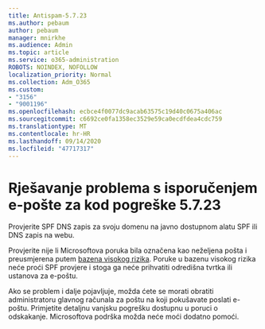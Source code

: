 ```yaml
---
title: Antispam-5.7.23
ms.author: pebaum
author: pebaum
manager: mnirkhe
ms.audience: Admin
ms.topic: article
ms.service: o365-administration
ROBOTS: NOINDEX, NOFOLLOW
localization_priority: Normal
ms.collection: Adm_O365
ms.custom:
- "3156"
- "9001196"
ms.openlocfilehash: ecbce4f0077dc9acab63575c19d40c0675a406ac
ms.sourcegitcommit: c6692ce0fa1358ec3529e59ca0ecdfdea4cdc759
ms.translationtype: MT
ms.contentlocale: hr-HR
ms.lasthandoff: 09/14/2020
ms.locfileid: "47717317"
---
```

# <a name="fix-email-delivery-issues-for-error-code-5723"></a>Rješavanje problema s isporučenjem e-pošte za kod pogreške 5.7.23

Provjerite SPF DNS zapis za svoju domenu na javno dostupnom alatu SPF ili DNS zapis na webu.

Provjerite nije li Microsoftova poruka bila označena kao neželjena pošta i preusmjerena putem [bazena visokog rizika](https://docs.microsoft.com/microsoft-365/security/office-365-security/high-risk-delivery-pool-for-outbound-messages). Poruke u bazenu visokog rizika neće proći SPF provjere i stoga ga neće prihvatiti odredišna tvrtka ili ustanova za e-poštu.

Ako se problem i dalje pojavljuje, možda ćete se morati obratiti administratoru glavnog računala za poštu na koji pokušavate poslati e-poštu. Primjetite detaljnu vanjsku pogrešku dostupnu u poruci o odskakanje. Microsoftova podrška možda neće moći dodatno pomoći.
